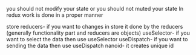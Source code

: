 you should not modify your state or you should not muted your state
In redux work is done in a proper manner

store
reducers- if you want to changes in store it done by the reducers (generally functionality part and reducers are objects)
useSelector- if you want to select the data then use useSelector
useDispatch- if you want to sending the data then use useDispatch 
nanoid- it creates unique id
